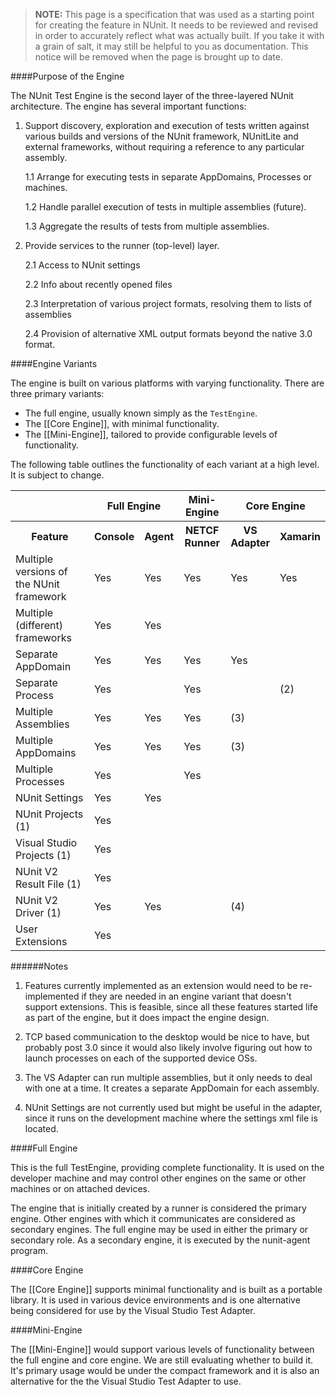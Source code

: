 > **NOTE:** This page is a specification that was used as a starting point for creating the feature in NUnit. It needs to be reviewed and revised in order to accurately reflect what was actually built. If you take it with a grain of salt, it may still be helpful to you as documentation. This notice will be removed when the page is brought up to date.

####Purpose of the Engine

The NUnit Test Engine is the second layer of the three-layered NUnit architecture. The engine has several important functions:

1. Support discovery, exploration and execution of tests written against various builds and versions of the NUnit framework, NUnitLite and external frameworks, without requiring a reference to any particular assembly.

   1.1 Arrange for executing tests in separate AppDomains, Processes or machines.

   1.2 Handle parallel execution of tests in multiple assemblies (future).

   1.3 Aggregate the results of tests from multiple assemblies.

2. Provide services to the runner (top-level) layer.

   2.1 Access to NUnit settings

   2.2 Info about recently opened files

   2.3 Interpretation of various project formats, resolving them to lists of assemblies

   2.4 Provision of alternative XML output formats beyond the native 3.0 format.

####Engine Variants

The engine is built on various platforms with varying functionality. There are three primary variants:

* The full engine, usually known simply as the `TestEngine`.
* The [[Core Engine]], with minimal functionality.
* The [[Mini-Engine]], tailored to provide configurable levels of functionality.

The following table outlines the functionality of each variant at a high level. It is subject to change.

<table>
<tr><th></th>
    <th colspan=2>Full Engine</th><th>Mini-Engine</th><th colspan=2>Core Engine</th></tr>
<tr><th>Feature</th>
    <th>Console</th><th>Agent</th><th>NETCF<br/>Runner</th><th>VS<br/>Adapter</th><th>Xamarin</th></tr>
<tr><td>Multiple versions of the NUnit framework</td>
    <td>Yes</td><td>Yes</td><td>Yes</td><td>Yes</td><td>Yes</td></tr>
<tr><td>Multiple (different) frameworks</td>
    <td>Yes</td><td>Yes</td><td></td><td></td><td></td></tr>
<tr><td>Separate AppDomain</td>
    <td>Yes</td><td>Yes</td><td>Yes</td><td>Yes</td><td></td></tr>
<tr><td>Separate Process</td>
    <td>Yes</td><td></td><td>Yes</td><td></td><td>(2)</td></tr>
<tr><td>Multiple Assemblies</td>
    <td>Yes</td><td>Yes</td><td>Yes</td><td>(3)</td><td></td></tr>
<tr><td>Multiple AppDomains</td>
    <td>Yes</td><td>Yes</td><td>Yes</td><td>(3)</td><td></td></tr>
<tr><td>Multiple Processes</td>
    <td>Yes</td><td></td><td>Yes</td><td></td><td></td></tr>
<tr><td>NUnit Settings</td>
    <td>Yes</td><td>Yes</td><td></td><td></td><td></td></tr>
<tr><td>NUnit Projects (1)</td>
    <td>Yes</td><td></td><td></td><td></td><td></td></tr>
<tr><td>Visual Studio Projects (1)</td>
    <td>Yes</td><td></td><td></td><td></td><td></td></tr>
<tr><td>NUnit V2 Result File (1)</td>
    <td>Yes</td><td></td><td></td><td></td><td></td></tr>
<tr><td>NUnit V2 Driver (1)</td>
    <td>Yes</td><td>Yes</td><td></td><td>(4)</td><td></td></tr>
<tr><td>User Extensions</td>
    <td>Yes</td><td></td><td></td><td></td><td></td></tr>
</table>

######Notes

1. Features currently implemented as an extension would need to be re-implemented if they are needed in an engine variant that doesn't support extensions. This is feasible, since all these features started life as part of the engine, but it does impact the engine design.

2. TCP based communication to the desktop would be nice to have, but probably post 3.0 since it would also likely involve figuring out how to launch processes on each of the supported device OSs.

3. The VS Adapter can run multiple assemblies, but it only needs to deal with one at a time. It creates a separate AppDomain for each assembly.

4. NUnit Settings are not currently used but might be useful in the adapter, since it runs on the development machine where the settings xml file is located.

####Full Engine

This is the full TestEngine, providing complete functionality. It is used on the developer machine and may control other engines on the same or other machines or on attached devices.

The engine that is initially created by a runner is considered the primary engine. Other engines with which it communicates are considered as secondary engines. The full engine may be used in either the primary or secondary role. As a secondary engine, it is executed by the nunit-agent program.

####Core Engine

The [[Core Engine]] supports minimal functionality and is built as a portable library. It is used in various device environments and is one alternative being considered for use by the Visual Studio Test Adapter.

####Mini-Engine

The [[Mini-Engine]] would support various levels of functionality between the full engine and core engine. We are still evaluating whether to build it. It's primary usage would be under the compact framework and it is also an alternative for the the Visual Studio Test Adapter to use.

